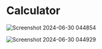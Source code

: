 # Calculator

![Screenshot 2024-06-30 044854](https://github.com/naduniAnjana/Calculator/assets/158179334/df87af81-724a-4d5e-ba80-3787d8643aac)

![Screenshot 2024-06-30 044929](https://github.com/naduniAnjana/Calculator/assets/158179334/9f7917ae-147f-4104-a2a7-4b45549fe0f4)
